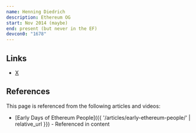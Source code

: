 ```yaml
---
name: Henning Diedrich
description: Ethereum OG
start: Nov 2014 (maybe)
end: present (but never in the EF)
devcon0: "1678"
---
```


## Links
- [X](https://twitter.com/hdiedrich)

## References

This page is referenced from the following articles and videos:

- [Early Days of Ethereum People]({{ '/articles/early-ethereum-people/' | relative_url }}) - Referenced in content
